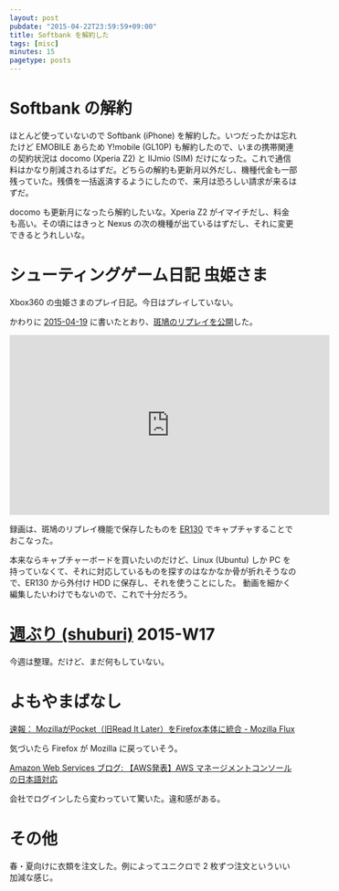 ```yaml
---
layout: post
pubdate: "2015-04-22T23:59:59+09:00"
title: Softbank を解約した
tags: [misc]
minutes: 15
pagetype: posts
---
```

# Softbank の解約

ほとんど使っていないので Softbank (iPhone) を解約した。いつだったかは忘れたけど EMOBILE あらため Y!mobile (GL10P) も解約したので、いまの携帯関連の契約状況は docomo (Xperia Z2) と IIJmio (SIM) だけになった。これで通信料はかなり削減されるはずだ。どちらの解約も更新月以外だし、機種代金も一部残っていた。残債を一括返済するようにしたので、来月は恐ろしい請求が来るはずだ。

docomo も更新月になったら解約したいな。Xperia Z2 がイマイチだし、料金も高い。その頃にはきっと Nexus の次の機種が出ているはずだし、それに変更できるとうれしいな。

# シューティングゲーム日記 虫姫さま

Xbox360 の虫姫さまのプレイ日記。今日はプレイしていない。

かわりに [2015-04-19][] に書いたとおり、[斑鳩のリプレイを公開](https://www.youtube.com/watch?v=QzMY7QbgWYs)した。

<iframe width="560" height="315" src="https://www.youtube.com/embed/QzMY7QbgWYs" frameborder="0" allowfullscreen></iframe>

録画は、斑鳩のリプレイ機能で保存したものを [ER130](http://www.avermedia.co.jp/product_swap/er130.html) でキャプチャすることでおこなった。

本来ならキャプチャーボードを買いたいのだけど、Linux (Ubuntu) しか PC を持っていなくて、それに対応しているものを探すのはなかなか骨が折れそうなので、ER130 から外付け HDD に保存し、それを使うことにした。 動画を細かく編集したいわけでもないので、これで十分だろう。

# [週ぶり (shuburi)][shuburi] 2015-W17

今週は整理。だけど、まだ何もしていない。

# よもやまばなし

[速報： MozillaがPocket（旧Read It Later）をFirefox本体に統合 - Mozilla Flux](http://rockridge.hatenablog.com/entry/2015/04/21/231112)

気づいたら Firefox が Mozilla に戻っていそう。

[Amazon Web Services ブログ: 【AWS発表】AWS マネージメントコンソールの日本語対応](http://aws.typepad.com/aws_japan/2015/04/mgmt-console-japanese.html)

会社でログインしたら変わっていて驚いた。違和感がある。

# その他

春・夏向けに衣類を注文した。例によってユニクロで 2 枚ずつ注文といういい加減な感じ。

[shuburi]: http://shuburi.org
[2015-04-19]: http://blog.bouzuya.net/2015/04/19/

